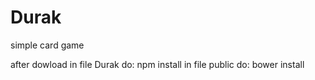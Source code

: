 # Durak
simple card game

after dowload in file Durak do:
npm install
in file public do:
bower install

